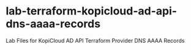 # lab-terraform-kopicloud-ad-api-dns-aaaa-records
Lab Files for KopiCloud AD API Terraform Provider DNS AAAA Records
